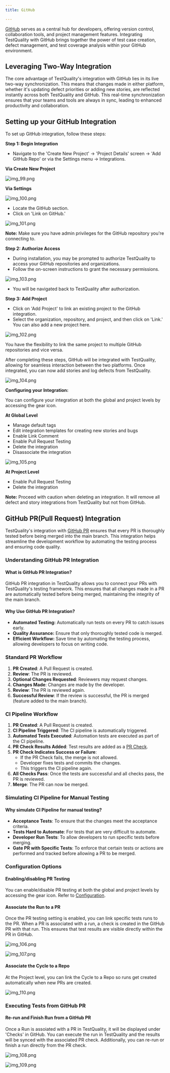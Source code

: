 ```yaml
---
title: GitHub

---
```


[GitHub](https://github.com/) serves as a central hub for developers, offering version control, collaboration tools, and project management features. Integrating TestQuality with GitHub brings together the power of test case creation, defect management, and test coverage analysis within your GitHub environment.

## Leveraging Two-Way Integration

The core advantage of TestQuality's integration with GitHub lies in its live two-way synchronization. This means that changes made in either platform, whether it's updating defect priorities or adding new stories, are reflected instantly across both TestQuality and GitHub. This real-time synchronization ensures that your teams and tools are always in sync, leading to enhanced productivity and collaboration.

## Setting up your GitHub Integration

To set up GitHub integration, follow these steps:

**Step 1: Begin Integration** 
- Navigate to the 'Create New Project' -> 'Project Details' screen -> 'Add GitHub Repo' or via the Settings menu -> Integrations.

**Via Create New Project**

![img_99.png](img/img_99.png)

**Via Settings**

![img_100.png](img/img_100.png)

- Locate the GitHub section.
- Click on 'Link on GitHub.'

![img_101.png](img/img_101.png)

 **Note:** Make sure you have admin privileges for the GitHub repository you're connecting to.

**Step 2: Authorize Access** 
- During installation, you may be prompted to authorize TestQuality to access your GitHub repositories and organizations. 
- Follow the on-screen instructions to grant the necessary permissions. 

![img_103.png](img/img_103.png)

- You will be navigated back to TestQuality after authorization.

**Step 3: Add Project** 
- Click on 'Add Project' to link an existing project to the GitHub integration. 
- Select the organization, repository, and project, and then click on 'Link.' You can also add a new project here.

![img_102.png](img/img_102.png)

You have the flexibility to link the same project to multiple GitHub repositories and vice versa.

After completing these steps, GitHub will be integrated with TestQuality, allowing for seamless interaction between the two platforms. Once integrated, you can now add stories and log defects from TestQuality.

![img_104.png](img/img_104.png)

**Configuring your Integration:**

You can configure your integration at both the global and project levels by accessing the gear icon.

**At Global Level**

- Manage default tags
- Edit integration templates for creating new stories and bugs
- Enable Link Comment
- Enable Pull Request Testing
- Delete the integration
- Disassociate the integration

![img_105.png](img/img_105.png)

**At Project Level**

- Enable Pull Request Testing
- Delete the integration

**Note:** Proceed with caution when deleting an integration. It will remove all defect and story integrations from TestQuality but not from GitHub.

## GitHub PR(Pull Request) Integration

TestQuality's integration with [GitHub PR](https://docs.github.com/en/pull-requests/collaborating-with-pull-requests/proposing-changes-to-your-work-with-pull-requests/about-pull-requests) ensures that every PR is thoroughly tested before being merged into the main branch. This integration helps streamline the development workflow by automating the testing process and ensuring code quality.

### Understanding GitHub PR Integration

#### What is GitHub PR Integration?

GitHub PR integration in TestQuality allows you to connect your PRs with TestQuality's testing framework. This ensures that all changes made in a PR are automatically tested before being merged, maintaining the integrity of the main branch.

#### Why Use GitHub PR Integration?

- **Automated Testing:** Automatically run tests on every PR to catch issues early.
- **Quality Assurance:** Ensure that only thoroughly tested code is merged.
- **Efficient Workflow:** Save time by automating the testing process, allowing developers to focus on writing code.

### Standard PR Workflow
1. **PR Created**: A Pull Request is created.
2. **Review**: The PR is reviewed.
3. **Optional Changes Requested**: Reviewers may request changes.
4. **Changes Made**: Changes are made by the developer.
5. **Review**: The PR is reviewed again.
6. **Successful Review**: If the review is successful, the PR is merged (feature added to the main branch).

### CI Pipeline Workflow
1. **PR Created**: A Pull Request is created.
2. **CI Pipeline Triggered**: The CI pipeline is automatically triggered.
3. **Automated Tests Executed**: Automation tests are executed as part of the CI pipeline.
4. **PR Check Results Added**: Test results are added as a [PR Check](https://docs.github.com/en/pull-requests/collaborating-with-pull-requests/collaborating-on-repositories-with-code-quality-features/about-status-checks).
5. **PR Check Indicates Success or Failure**:
    - If the PR Check fails, the merge is not allowed.
    - Developer fixes tests and commits the changes.
    - This triggers the CI pipeline again.
6. **All Checks Pass**: Once the tests are successful and all checks pass, the PR is reviewed.
7. **Merge**: The PR can now be merged.

### Simulating CI Pipeline for Manual Testing

#### Why simulate CI Pipeline for manual testing?
- **Acceptance Tests**: To ensure that the changes meet the acceptance criteria.
- **Tests Hard to Automate**: For tests that are very difficult to automate.
- **Developer Run Tests**: To allow developers to run specific tests before merging.
- **Gate PR with Specific Tests**: To enforce that certain tests or actions are performed and tracked before allowing a PR to be merged.

### Configuration Options
#### Enabling/disabling PR Testing

You can enable/disable PR testing at both the global and project levels by accessing the gear icon.
Refer to [Configuration](#setting-up-your-github-integration).

#### Associate the Run to a PR

Once the PR testing setting is enabled, you can link specific tests runs to the PR. When a PR is associated with a run, a check is created in the GitHub PR with that run. This ensures that test results are visible directly within the PR in GitHub.
 
![img_106.png](img/img_106.png)

![img_107.png](img/img_107.png)

#### Associate the Cycle to a Repo

At the Project level, you can link the Cycle to a Repo so runs get created automatically when new PRs are created.

![img_110.png](img/img_110.png)

### Executing Tests from GitHub PR
#### Re-run and Finish Run from a GitHub PR
Once a Run is assoiated with a PR in TestQuality, it will be displayed under 'Checks' in GitHub.
You can execute the run in TestQuality and the results will be synced with the associated PR check. 
Additionally, you can re-run or finish a run directly from the PR check. 

![img_108.png](img/img_108.png)

![img_109.png](img/img_109.png)




